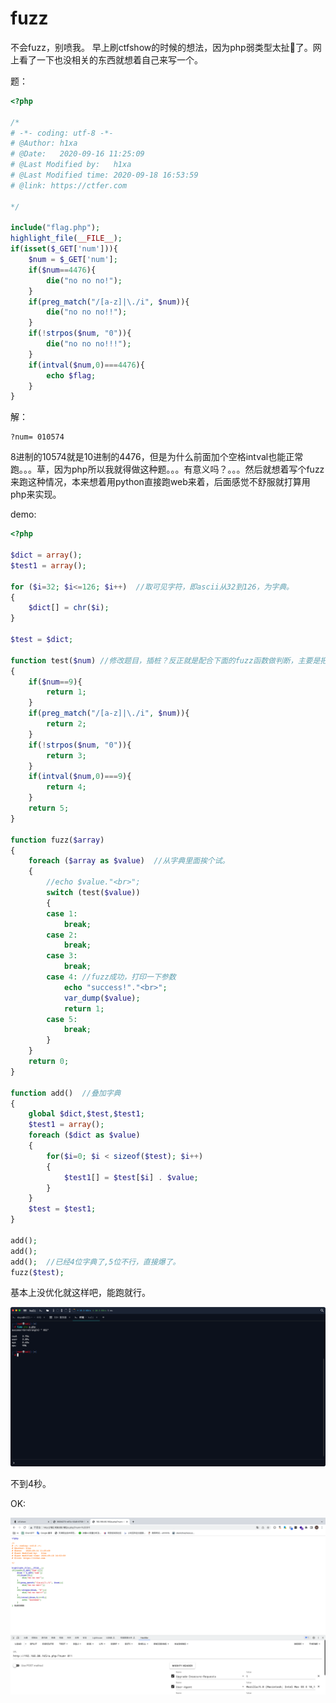 # fuzz

不会fuzz，别喷我。
早上刷ctfshow的时候的想法，因为php弱类型太扯🥚了。网上看了一下也没相关的东西就想着自己来写一个。

题：

```php
<?php

/*
# -*- coding: utf-8 -*-
# @Author: h1xa
# @Date:   2020-09-16 11:25:09
# @Last Modified by:   h1xa
# @Last Modified time: 2020-09-18 16:53:59
# @link: https://ctfer.com

*/

include("flag.php");
highlight_file(__FILE__);
if(isset($_GET['num'])){
    $num = $_GET['num'];
    if($num==4476){
        die("no no no!");
    }
    if(preg_match("/[a-z]|\./i", $num)){
        die("no no no!!");
    }
    if(!strpos($num, "0")){
        die("no no no!!!");
    }
    if(intval($num,0)===4476){
        echo $flag;
    }
}
```

解：

```
?num= 010574
```

8进制的10574就是10进制的4476，但是为什么前面加个空格intval也能正常跑。。。草，因为php所以我就得做这种题。。。有意义吗？。。。然后就想着写个fuzz来跑这种情况，本来想着用python直接跑web来着，后面感觉不舒服就打算用php来实现。

demo:

```php
<?php

$dict = array();
$test1 = array();

for ($i=32; $i<=126; $i++)	//取可见字符，即ascii从32到126，为字典。
{
    $dict[] = chr($i);
}

$test = $dict;

function test($num)	//修改题目，插桩？反正就是配合下面的fuzz函数做判断，主要是把数字改小一点，不然5位字典就几千万了，栈直接爆了。
{
    if($num==9){
        return 1;
    }
    if(preg_match("/[a-z]|\./i", $num)){
        return 2;
    }
    if(!strpos($num, "0")){
        return 3;
    }
    if(intval($num,0)===9){
        return 4;
    }
    return 5;
}

function fuzz($array)
{
    foreach ($array as $value)	//从字典里面挨个试。
    {
        //echo $value."<br>";
        switch (test($value))
        {
        case 1:       
            break;
        case 2:        
            break;
        case 3:
            break;
        case 4:	//fuzz成功，打印一下参数
            echo "success!"."<br>";
            var_dump($value);
            return 1;
        case 5:
            break;
        }
    }
    return 0;
}

function add()	//叠加字典
{
    global $dict,$test,$test1;
    $test1 = array();
    foreach ($dict as $value)
    {
        for($i=0; $i < sizeof($test); $i++)
        {           
            $test1[] = $test[$i] . $value;
        }
    }
    $test = $test1;
}

add();
add();
add();	//已经4位字典了,5位不行，直接爆了。
fuzz($test);
```

基本上没优化就这样吧，能跑就行。

![image-20230728161528765](./fuzz.assets/image-20230728161528765.png)

不到4秒。

OK:

![image-20230728161631777](./fuzz.assets/image-20230728161631777.png)

